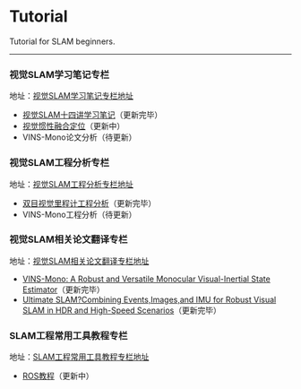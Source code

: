 # Tutorial

Tutorial for SLAM beginners.

---

### 视觉SLAM学习笔记专栏

地址：[视觉SLAM学习笔记专栏地址](https://www.bilibili.com/read/readlist/rl479898)

- [视觉SLAM十四讲学习笔记](https://www.bilibili.com/read/cv13634926)（更新完毕）
- [视觉惯性融合定位](https://www.bilibili.com/read/cv14142576)（更新中）
- VINS-Mono论文分析（待更新）





### 视觉SLAM工程分析专栏

地址：[视觉SLAM工程分析专栏地址](https://www.bilibili.com/read/readlist/rl484888)

- [双目视觉里程计工程分析](https://www.bilibili.com/read/cv13938243)（更新完毕）
- VINS-Mono工程分析（待更新）





### 视觉SLAM相关论文翻译专栏

地址：[视觉SLAM相关论文翻译专栏地址](https://www.bilibili.com/read/readlist/rl490613)

- [VINS-Mono: A Robust and Versatile Monocular Visual-Inertial State Estimator](https://www.bilibili.com/read/cv14123709)（更新完毕）
- [Ultimate SLAM?Combining Events,Images,and IMU for Robust Visual SLAM in HDR and High-Speed Scenarios](https://www.bilibili.com/read/cv14132327)（更新完毕）





### SLAM工程常用工具教程专栏

地址：[SLAM工程常用工具教程专栏地址](https://www.bilibili.com/read/readlist/rl484905)

- [ROS教程](https://www.bilibili.com/read/cv13857776)（更新中）

